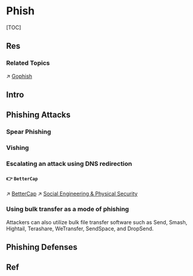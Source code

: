 # Phish

[TOC]



## Res
### Related Topics
↗ [Gophish](../../../☠️%20Kill%20Chain%20&%20Security%20Tool%20Box/Social%20Engineering%20Tools/Gophish.md)



## Intro



## Phishing Attacks
### Spear Phishing


### Vishing



### Escalating an attack using DNS redirection
#### 👉 `BetterCap`
↗ [BetterCap](../../../☠️%20Kill%20Chain%20&%20Security%20Tool%20Box/Reconnaissance%20&%20Exploration%20Tools/BetterCap/BetterCap.md)
↗ [Social Engineering & Physical Security](Social%20Engineering%20&%20Physical%20Security.md)


### Using bulk transfer as a mode of phishing
Attackers can also utilize bulk file transfer software such as Send, Smash, Hightail, Terashare, WeTransfer, SendSpace, and DropSend.



## Phishing Defenses



## Ref

